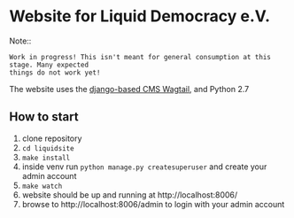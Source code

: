 # Website for Liquid Democracy e.V.

Note::

    Work in progress! This isn't meant for general consumption at this stage. Many expected
    things do not work yet!

The website uses the [django-based CMS Wagtail](https://wagtail.io/), and Python 2.7

## How to start

1. clone repository
2. `cd liquidsite`
3. `make install`
4. inside venv run `python manage.py createsuperuser` and create your admin account
9. `make watch`
10. website should be up and running at http://localhost:8006/
11. browse to  http://localhost:8006/admin to login with your admin account
